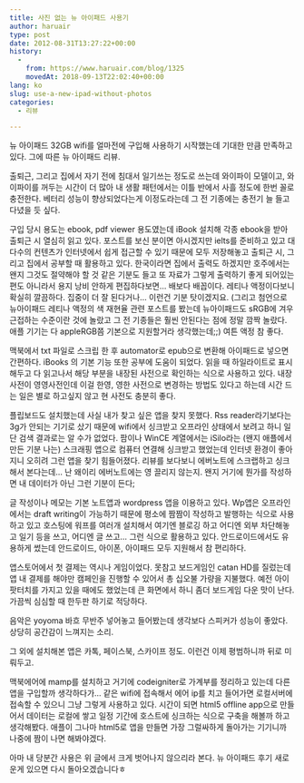 ```yaml
---
title: 사진 없는 뉴 아이패드 사용기
author: haruair
type: post
date: 2012-08-31T13:27:22+00:00
history:
  - 
    from: https://www.haruair.com/blog/1325
    movedAt: 2018-09-13T22:02:40+00:00
lang: ko
slug: use-a-new-ipad-without-photos
categories:
  - 리뷰

---
```

뉴 아이패드 32GB wifi를 얼마전에 구입해 사용하기 시작했는데 기대한 만큼 만족하고 있다. 그에 따른 뉴 아이패드 리뷰.

출퇴근, 그리고 집에서 자기 전에 침대서 일기쓰는 정도로 쓰는데 와이파이 모델이고, 와이파이를 꺼두는 시간이 더 많아 내 생활 패턴에서는 이틀 반에서 사흘 정도에 한번 꼴로 충전한다. 베터리 성능이 향상되었다는게 이정도라는데 그 전 기종에는 충전기 늘 들고 다녔을 듯 싶다.

구입 당시 용도는 ebook, pdf viewer 용도였는데 iBook 설치해 각종 ebook을 받아 출퇴근 시 열심히 읽고 있다. 포스트를 보신 분이면 아시겠지만 ielts를 준비하고 있고 대다수의 컨텐츠가 인터넷에서 쉽게 접근할 수 있기 때문에 모두 저장해놓고 출퇴근 시, 그리고 집에서 공부할 때 활용하고 있다. 한국이라면 집에서 출력도 하겠지만 호주에서는 왠지 그것도 절약해야 할 것 같은 기분도 들고 또 자료가 그렇게 출력하기 좋게 되어있는 편도 아니라서 용지 낭비 안하게 편집하다보면&#8230; 배보다 배꼽이다. 레티나 액정이다보니 확실히 깔끔하다. 집중이 더 잘 된다거나&#8230; 이런건 기분 탓이겠지요. (그리고 첨언으로 뉴아이패드 레티나 액정의 색 재현율 관련 포스트를 봤는데 뉴아이패드도 sRGB에 겨우 근접하는 수준이란 것에 놀랐고 그 전 기종들은 훨씬 안된다는 점에 정말 깜짝 놀랐다. 애플 기기는 다 appleRGB쯤 기본으로 지원할거라 생각했는데;;) 여튼 액정 참 좋다.

맥북에서 txt 파일로 스크립 한 후 automator로 epub으로 변환해 아이패드로 넣으면 간편하다. iBooks 의 기본 기능 또한 공부에 도움이 되었다. 읽을 때 하일라이트로 표시해두고 다 읽고나서 해당 부분을 내장된 사전으로 확인하는 식으로 사용하고 있다. 내장사전이 영영사전인데 이걸 한영, 영한 사전으로 변경하는 방법도 있다고 하는데 시간 드는 일은 별로 하고싶지 않고 현 사전도 충분히 좋다.

플립보드도 설치했는데 사실 내가 찾고 싶은 앱을 찾지 못했다. Rss reader라기보다는 3g가 안되는 기기로 샀기 때문에 wifi에서 싱크받고 오프라인 상태에서 보려고 하니 일단 검색 결과로는 알 수가 없었다. 팜이나 WinCE 계열에서는 iSilo라는 (왠지 애플에서 만든 기분 나는) 스크래핑 앱으로 컴퓨터 연결해 싱크받고 했었는데 인터넷 환경이 좋아지니 오히려 그런 앱을 찾기 힘들어졌다. 리뷰를 보다보니 에버노트에 스크랩하고 싱크해서 본다는데&#8230; 난 왜이리 에버노트에는 영 끌리지 않는지. 왠지 거기에 뭔가를 작성하면 내 데이터가 아닌 그런 기분이 든다;

글 작성이나 메모는 기본 노트앱과 wordpress 앱을 이용하고 있다. Wp앱은 오프라인에서는 draft writing이 가능하기 때문에 평소에 짬짬이 작성하고 발행하는 식으로 사용하고 있고 호스팅에 워프를 여러개 설치해서 여기엔 블로깅 하고 어디엔 외부 차단해놓고 일기 등을 쓰고, 어디엔 글 쓰고&#8230; 그런 식으로 활용하고 있다. 안드로이드에서도 유용하게 썼는데 안드로이드, 아이폰, 아이패드 모두 지원해서 참 편리하다.

앱스토어에서 첫 결제는 역시나 게임이었다. 못참고 보드게임인 catan HD를 질렀는데 앱 내 결제를 해야만 캠페인을 진행할 수 있어서 총 십오불 가량을 지불했다. 예전 아이팟터치를 가지고 있을 때에도 했었는데 큰 화면에서 하니 좀더 보드게임 다운 맛이 난다. 가끔씩 심심할 때 한두판 하기로 적당하다.

음악은 yoyoma 바흐 무반주 넣어놓고 들어봤는데 생각보다 스피커가 성능이 좋았다. 상당히 공간감이 느껴지는 소리.

그 외에 설치해본 앱은 카톡, 페이스북, 스카이프 정도. 이런건 이제 평범하니까 뒤로 미뤄두고.

맥북에어에 mamp를 설치하고 거기에 codeigniter로 가계부를 정리하고 있는데 다른 앱을 구입할까 생각하다가&#8230; 같은 wifi에 접속해서 에어 ip를 치고 들어가면 로컬서버에 접속할 수 있으니 그냥 그렇게 사용하고 있다. 시간이 되면 html5 offline app으로 만들어서 데이터는 로컬에 쌓고 일정 기간에 호스트에 싱크하는 식으로 구축을 해볼까 하고 생각해봤다. 애플이 그나마 html5로 앱을 만들면 가장 그럴싸하게 돌아가는 기기니까 나중에 짬이 나면 해봐야겠다.

아마 내 당분간 사용은 위 글에서 크게 벗어나지 않으리라 본다. 뉴 아이패드 후기 새로운게 있으면 다시 돌아오겠습니다ㅎ